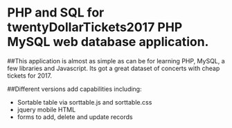 # PHP and SQL for twentyDollarTickets2017 PHP MySQL web database application.  

##This application is almost as simple as can be for learning PHP, MySQL, a few libraries and Javascript.   Its got a great dataset of concerts with cheap tickets for 2017.  

##Different versions add capabilities including:
+ Sortable table via sorttable.js and sorttable.css
+ jquery mobile HTML 
+ forms to add, delete and update records
